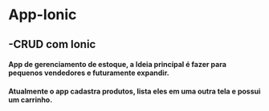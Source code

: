 # App-Ionic

## -CRUD com Ionic 

#### App de gerenciamento de estoque, a Ideia principal é fazer para pequenos vendedores e futuramente expandir.

#### Atualmente o app cadastra produtos, lista eles em uma outra tela e possui um carrinho.
